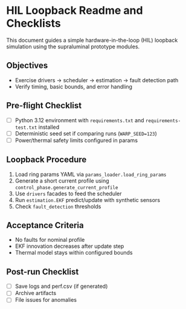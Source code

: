 # HIL Loopback Readme and Checklists

This document guides a simple hardware-in-the-loop (HIL) loopback simulation using the supraluminal prototype modules.

## Objectives

- Exercise drivers → scheduler → estimation → fault detection path
- Verify timing, basic bounds, and error handling

## Pre-flight Checklist

- [ ] Python 3.12 environment with `requirements.txt` and `requirements-test.txt` installed
- [ ] Deterministic seed set if comparing runs (`WARP_SEED=123`)
- [ ] Power/thermal safety limits configured in params

## Loopback Procedure

1. Load ring params YAML via `params_loader.load_ring_params`
2. Generate a short current profile using `control_phase.generate_current_profile`
3. Use `drivers` facades to feed the scheduler
4. Run `estimation.EKF` predict/update with synthetic sensors
5. Check `fault_detection` thresholds

## Acceptance Criteria

- No faults for nominal profile
- EKF innovation decreases after update step
- Thermal model stays within configured bounds

## Post-run Checklist

- [ ] Save logs and perf.csv (if generated)
- [ ] Archive artifacts
- [ ] File issues for anomalies
